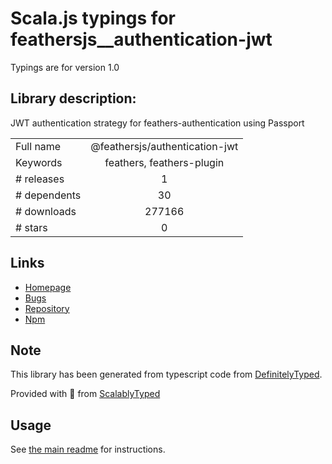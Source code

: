 
# Scala.js typings for feathersjs__authentication-jwt

Typings are for version 1.0

## Library description:
JWT authentication strategy for feathers-authentication using Passport

|                    |                 |
| ------------------ | :-------------: |
| Full name          | @feathersjs/authentication-jwt |
| Keywords           | feathers, feathers-plugin |
| # releases         | 1 |
| # dependents       | 30 |
| # downloads        | 277166 |
| # stars            | 0 |

## Links
- [Homepage](https://feathersjs.com)
- [Bugs](https://github.com/feathersjs/feathers/issues)
- [Repository](https://github.com/feathersjs/feathers)
- [Npm](https://www.npmjs.com/package/%40feathersjs%2Fauthentication-jwt)
    


## Note
This library has been generated from typescript code from [DefinitelyTyped](https://definitelytyped.org).

Provided with :purple_heart: from [ScalablyTyped](https://github.com/oyvindberg/ScalablyTyped)

## Usage
See [the main readme](../../readme.md) for instructions.


